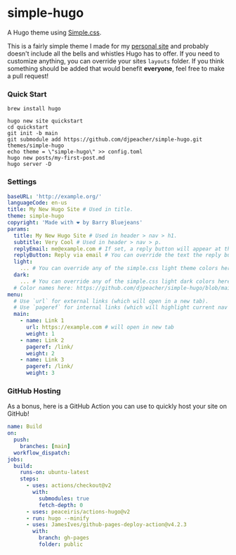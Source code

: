 # simple-hugo

A Hugo theme using [Simple.css](https://simplecss.org).

This is a fairly simple theme I made for my [personal site](https://www.djpeacher.com) and probably doesn't include all the bells and whistles Hugo has to offer. If you need to customize anything, you can override your sites `layouts` folder. If you think something should be added that would benefit **everyone**, feel free to make a pull request!

### Quick Start

```
brew install hugo
```

```
hugo new site quickstart
cd quickstart
git init -b main
git submodule add https://github.com/djpeacher/simple-hugo.git themes/simple-hugo
echo theme = \"simple-hugo\" >> config.toml
hugo new posts/my-first-post.md
hugo server -D
```

### Settings

```yaml
baseURL: 'http://example.org/'
languageCode: en-us
title: My New Hugo Site # Used in title.
theme: simple-hugo
copyright: 'Made with ❤️ by Barry Bluejeans'
params:
  title: My New Hugo Site # Used in header > nav > h1.
  subtitle: Very Cool # Used in header > nav > p.
  replyEmail: me@example.com # If set, a reply button will appear at the end of posts in the /post directory.
  replyButton: Reply via email # You can override the text the reply button displays.
  light:
    ... # You can override any of the simple.css light theme colors here.
  dark:
    ... # You can override any of the simple.css light dark colors here.
  # Color names here: https://github.com/djpeacher/simple-hugo/blob/main/config.yaml
menu:
  # Use `url` for external links (which will open in a new tab).
  # Use `pageref` for internal links (which will highlight current nav link).
  main:
    - name: Link 1
      url: https://example.com # will open in new tab
      weight: 1
    - name: Link 2
      pageref: /link/
      weight: 2
    - name: Link 3
      pageref: /link/
      weight: 3
```

### GitHub Hosting
As a bonus, here is a GitHub Action you can use to quickly host your site on GitHub!
```yml
name: Build
on:
  push:
    branches: [main]
  workflow_dispatch:
jobs:
  build:
    runs-on: ubuntu-latest
    steps:
      - uses: actions/checkout@v2
        with:
          submodules: true
          fetch-depth: 0
      - uses: peaceiris/actions-hugo@v2
      - run: hugo --minify
      - uses: JamesIves/github-pages-deploy-action@v4.2.3
        with:
          branch: gh-pages
          folder: public
```
